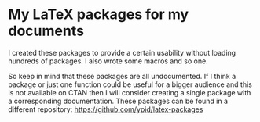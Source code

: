 # My LaTeX packages for my documents

I created these packages to provide a certain usability without loading
hundreds of packages. I also wrote some macros and so one.

So keep in mind that these packages are all undocumented. If I think a package
or just one function could be useful for a bigger audience and this is not
available on CTAN then I will consider creating a single package with a
corresponding documentation. These packages can be found in a different
repository:
https://github.com/ypid/latex-packages

